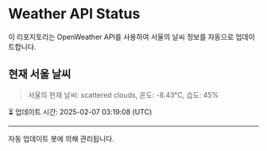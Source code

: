 
# Weather API Status

이 리포지토리는 OpenWeather API를 사용하여 서울의 날씨 정보를 자동으로 업데이트합니다.

## 현재 서울 날씨
> 서울의 현재 날씨: scattered clouds, 온도: -8.43°C, 습도: 45%

⏳ 업데이트 시간: 2025-02-07 03:19:08 (UTC)

---
자동 업데이트 봇에 의해 관리됩니다.
